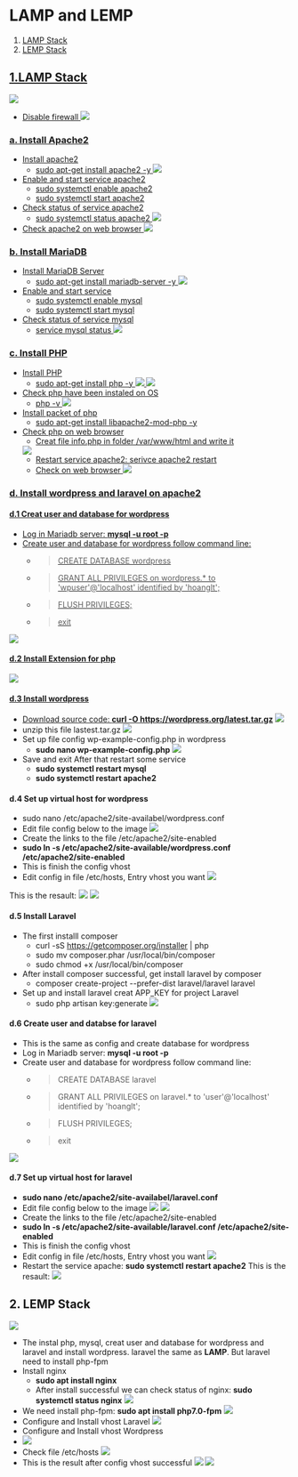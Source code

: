 # LAMP and LEMP


1. <a href='#1'> LAMP Stack
2. <a href='#2'> LEMP Stack 

<div id='1'></div>

## 1.LAMP Stack

![](Png/LAMP-Banner-Image.png)

* Disable firewall 
![](Png/firewall.png)

### a. Install Apache2
* Install apache2
  * sudo apt-get install apache2 -y
![](Png/install-apache.png)
* Enable and start service apache2
  * sudo systemctl enable apache2
  * sudo systemctl start apache2
* Check status of service apache2
  * sudo systemctl status apache2
![](Png/status-apache.png)
* Check apache2 on web browser 
![](Png/apache-desktop.png)

### b. Install MariaDB
* Install MariaDB Server
  * sudo apt-get install mariadb-server -y
![](Png/install-mariadb.png)
* Enable and start service 
  * sudo systemctl enable mysql
  * sudo systemctl start mysql
* Check status of service mysql
  * service mysql status
![](Png/mysql-status.png)

### c. Install PHP
* Install PHP
  * sudo apt-get install php -y 
![](Png/install-php-y.png)
![](Png/install-php.png)
* Check php have been instaled on OS 
  * php -v
![](Png/php-v.png)
* Install packet of php
  * sudo apt-get install libapache2-mod-php -y
* Check php on web browser
  * Creat file info.php in folder /var/www/html and write it 
  <?php
  phpinfo();
  ?>
  ![](Png/check-php-desktop.png)
  * Restart service apache2: serivce apache2 restart
  * Check on web browser
![](Png/php-desktop.png)

### d. Install wordpress and laravel on apache2
#### d.1 Creat user and database for wordpress
* Log in Mariadb server: **mysql -u root -p**
* Create user and database for wordpress follow command line:
  * > CREATE DATABASE wordpress
  * > GRANT ALL PRIVILEGES on wordpress.* to 'wpuser'@'localhost' identified by 'hoanglt';
  * > FLUSH PRIVILEGES;
  * > exit

![](Png/create-mysql.png)

#### d.2 Install Extension for php
![](Png/extension-php.png)

#### d.3 Install wordpress
* Download source code: **curl -O https://wordpress.org/latest.tar.gz**
![](Png/download-wp.png)
* unzip this file lastest.tar.gz
![](Png/unzip-wp.png)
* Set up file config wp-example-config.php in wordpress
  * **sudo nano wp-example-config.php**
![](Png/wp-config.png)
* Save and exit After that restart some service
  * **sudo systemctl restart mysql**
  * **sudo systemctl restart apache2**

#### d.4 Set up virtual host for wordpress
* sudo nano /etc/apache2/site-availabel/wordpress.conf
* Edit file config below to the image
![](Png/wp-*conf.png)
* Create the links to the file /etc/apache2/site-enabled
* **sudo ln -s /etc/apache2/site-available/wordpress.conf /etc/apache2/site-enabled**
* This is finish the config vhost 
* Edit config in file /etc/hosts, Entry vhost you want
![](Png/etc-hosts.png)

This is the resault:
![](Png/wp-tranning-vn.png)
![](Png/wpdesktop.png)

#### d.5 Install Laravel
* The first installl composer
  * curl -sS https://getcomposer.org/installer | php
  * sudo mv composer.phar /usr/local/bin/composer
  * sudo chmod +x /usr/local/bin/composer
* After install composer successful, get install laravel by composer
  * composer create-project --prefer-dist laravel/laravel laravel
* Set up and install laravel creat APP_KEY for project Laravel
  * sudo php artisan key:generate
![](Png/install-laravel.png)

#### d.6 Create user and databse for laravel
* This is the same as config and create database for wordpress
* Log in Mariadb server: **mysql -u root -p**
* Create user and database for wordpress follow command line:
  * > CREATE DATABASE laravel
  * > GRANT ALL PRIVILEGES on laravel.* to 'user'@'localhost' identified by 'hoanglt';
  * > FLUSH PRIVILEGES;
  * > exit

![](Png/mysql-laravel.png)

#### d.7 Set up virtual host for laravel
* **sudo nano /etc/apache2/site-availabel/laravel.conf**
* Edit file config below to the image
![](Png/laravel-*conf.png)
![](Png/laravel-conf.png)
* Create the links to the file /etc/apache2/site-enabled
* **sudo ln -s /etc/apache2/site-available/laravel.conf /etc/apache2/site-enabled**
* This is finish the config vhost 
* Edit config in file /etc/hosts, Entry vhost you want
![](Png/etc-hosts.png)
* Restart the service apache: **sudo systemctl restart apache2**
This is the resault:
![](Png/laravel-desktop.png)


<div id='2'></div>

## 2. LEMP Stack
![](Png/lemp.png)

* The instal php, mysql, creat user and database for wordpress and laravel and install wordpress. laravel the same as **LAMP**. But laravel need to install php-fpm 
* Install nginx
  * **sudo apt install nginx**
  * After install successful we can check status of nginx: **sudo systemctl status nginx**
![](Png/nginx-status.png)
* We need install php-fpm: **sudo apt install php7.0-fpm**
![](Png/php-fpm.png)
* Configure and Install vhost Laravel
![](Png/laravel-vhost-nginx.png)
* Configure and Install vhost Wordpress
* ![](Png/wp-vhost-nginx.png)
* Check file /etc/hosts
![](Png/etc-hosts.png)
* This is the result after config vhost successful
![](Png/laravel-desktop.png)
![](Png/wp-desktop-nginx.png)